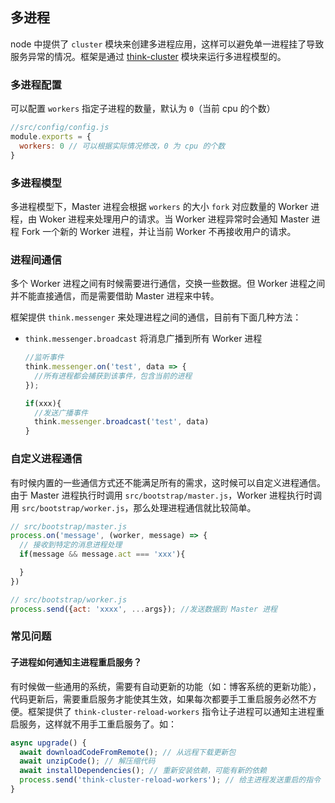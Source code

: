 ## 多进程

node 中提供了 `cluster` 模块来创建多进程应用，这样可以避免单一进程挂了导致服务异常的情况。框架是通过 [think-cluster](https://github.com/thinkjs/think-cluster) 模块来运行多进程模型的。

### 多进程配置

可以配置 `workers` 指定子进程的数量，默认为 `0`（当前 cpu 的个数）

```js
//src/config/config.js
module.exports = {
  workers: 0 // 可以根据实际情况修改，0 为 cpu 的个数
}
``` 

### 多进程模型

多进程模型下，Master 进程会根据 `workers` 的大小 `fork` 对应数量的 Worker 进程，由 Woker 进程来处理用户的请求。当 Worker 进程异常时会通知 Master 进程 Fork 一个新的 Worker 进程，并让当前 Worker 不再接收用户的请求。

### 进程间通信

多个 Worker 进程之间有时候需要进行通信，交换一些数据。但 Worker 进程之间并不能直接通信，而是需要借助 Master 进程来中转。

框架提供 `think.messenger` 来处理进程之间的通信，目前有下面几种方法：

* `think.messenger.broadcast` 将消息广播到所有 Worker 进程
  
  ```js
  //监听事件
  think.messenger.on('test', data => {
    //所有进程都会捕获到该事件，包含当前的进程
  });

  if(xxx){
    //发送广播事件
    think.messenger.broadcast('test', data)
  }
  ```


### 自定义进程通信

有时候内置的一些通信方式还不能满足所有的需求，这时候可以自定义进程通信。由于 Master 进程执行时调用 `src/bootstrap/master.js`，Worker 进程执行时调用 `src/bootstrap/worker.js`，那么处理进程通信就比较简单。

```js
// src/bootstrap/master.js
process.on('message', (worker, message) => {
  // 接收到特定的消息进程处理
  if(message && message.act === 'xxx'){

  }
})

// src/bootstrap/worker.js
process.send({act: 'xxxx', ...args}); //发送数据到 Master 进程

```

### 常见问题

#### 子进程如何通知主进程重启服务？

有时候做一些通用的系统，需要有自动更新的功能（如：博客系统的更新功能），代码更新后，需要重启服务才能使其生效，如果每次都要手工重启服务必然不方便。框架提供了 `think-cluster-reload-workers` 指令让子进程可以通知主进程重启服务，这样就不用手工重启服务了。如：

```js
async upgrade() {
  await downloadCodeFromRemote(); // 从远程下载更新包
  await unzipCode(); // 解压缩代码
  await installDependencies(); // 重新安装依赖，可能有新的依赖
  process.send('think-cluster-reload-workers'); // 给主进程发送重启的指令
}
```